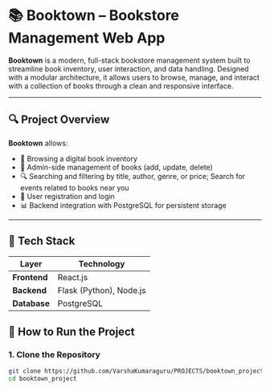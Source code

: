 # 📚 Booktown – Bookstore Management Web App

**Booktown** is a modern, full-stack bookstore management system built to streamline book inventory, user interaction, and data handling. Designed with a modular architecture, it allows users to browse, manage, and interact with a collection of books through a clean and responsive interface.

---

## 🔍 Project Overview

**Booktown** allows:
- 📘 Browsing a digital book inventory
- 📝 Admin-side management of books (add, update, delete)
- 🔍 Searching and filtering by title, author, genre, or price; Search for events related to books near you
- 👥 User registration and login
- 📊 Backend integration with PostgreSQL for persistent storage

---

## 🧩 Tech Stack

| Layer       | Technology              |
|-------------|--------------------------|
| **Frontend**  | React.js |
| **Backend**   | Flask (Python), Node.js          |
| **Database**  | PostgreSQL              |

## 🚀 How to Run the Project

### 1. Clone the Repository

```bash
git clone https://github.com/VarshaKumaraguru/PROJECTS/booktown_project.git
cd booktown_project
